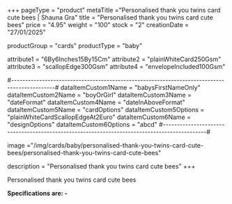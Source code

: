 +++
pageType = "product"
metaTitle ="Personalised thank you twins card cute bees | Shauna Gra"
title = "Personalised thank you twins card cute bees"
price = "4.95"
weight = "100"
stock = "2"
creationDate = "27/01/2025"

productGroup = "cards"
productType = "baby"

attribute1 = "6By6Inches15By15Cm" 
attribute2 = "plainWhiteCard250Gsm" 
attribute3 = "scallopEdge300Gsm" 
attribute4 = "envelopeIncluded100Gsm"

#---------------------------------------------------------------------------------------------#
dataItemCustom1Name = "babysFirstNameOnly"
dataItemCustom2Name = "boyOrGirl"
dataItemCustom3Name = "dateFormat"
dataItemCustom4Name = "dateInAboveFormat"
dataItemCustom5Name = "cardOptions"
dataItemCustom5Options = "plainWhiteCardScallopEdgeAt2Euro"
dataItemCustom6Name = "designOptions"
dataItemCustom6Options = "abcd"
#---------------------------------------------------------------------------------------------#
 
image ="/img/cards/baby/personalised-thank-you-twins-card-cute-bees/personalised-thank-you-twins-card-cute-bees"
 
description = "Personalised thank you twins card cute bees"
+++

Personalised thank you twins card cute bees

**Specifications are: -**
